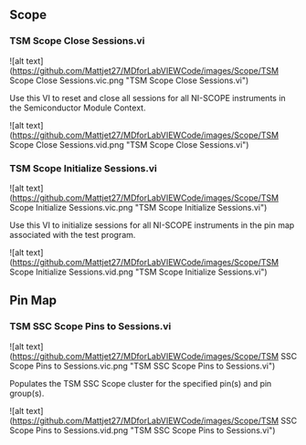 ## **Scope**
### **TSM Scope Close Sessions.vi**
![alt text](https://github.com/Mattjet27/MDforLabVIEWCode/images/Scope/TSM Scope Close Sessions.vic.png "TSM Scope Close Sessions.vi")

Use this VI to reset and close all sessions for all NI-SCOPE instruments in the Semiconductor Module Context.

![alt text](https://github.com/Mattjet27/MDforLabVIEWCode/images/Scope/TSM Scope Close Sessions.vid.png "TSM Scope Close Sessions.vi")
### **TSM Scope Initialize Sessions.vi**
![alt text](https://github.com/Mattjet27/MDforLabVIEWCode/images/Scope/TSM Scope Initialize Sessions.vic.png "TSM Scope Initialize Sessions.vi")

Use this VI to initialize sessions for all NI-SCOPE instruments in the pin map associated with the test program. 

![alt text](https://github.com/Mattjet27/MDforLabVIEWCode/images/Scope/TSM Scope Initialize Sessions.vid.png "TSM Scope Initialize Sessions.vi")
## **Pin Map**
### **TSM SSC Scope Pins to Sessions.vi**
![alt text](https://github.com/Mattjet27/MDforLabVIEWCode/images/Scope/TSM SSC Scope Pins to Sessions.vic.png "TSM SSC Scope Pins to Sessions.vi")

Populates the TSM SSC Scope cluster for the specified pin(s) and pin group(s).

![alt text](https://github.com/Mattjet27/MDforLabVIEWCode/images/Scope/TSM SSC Scope Pins to Sessions.vid.png "TSM SSC Scope Pins to Sessions.vi")

